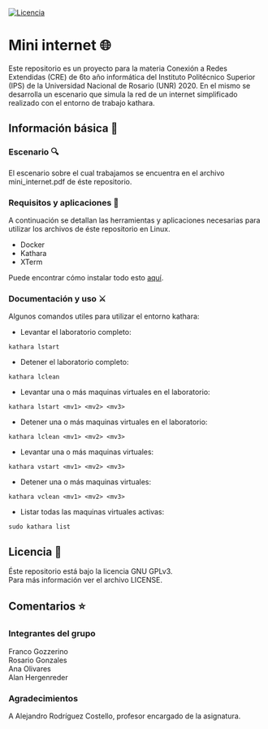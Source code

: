 [![Licencia](https://img.shields.io/github/license/FranGozze/TrabajoRedes20-5?color=green)](https://github.com/FranGozze/TrabajoRedes20-5/blob/master/LICENSE)

# Mini internet :globe_with_meridians:
Este repositorio es un proyecto para la materia Conexión a Redes Extendidas (CRE) de 6to año informática del Instituto Politécnico Superior (IPS) de la Universidad Nacional de Rosario (UNR) 2020.
En el mismo se desarrolla un escenario que simula la red de un internet simplificado realizado con el entorno de trabajo kathara.

## Información básica :book:

### Escenario :mag:
El escenario sobre el cual trabajamos se encuentra en el archivo mini_internet.pdf de éste repositorio.<br>

### Requisitos y aplicaciones :floppy_disk:
A continuación se detallan las herramientas y aplicaciones necesarias para utilizar los archivos de éste repositorio en Linux.<br>
* Docker
* Kathara
* XTerm

Puede encontrar cómo instalar todo esto <a href="https://github.com/KatharaFramework/Kathara/wiki/Linux" target="_blank">aquí</a>.

### Documentación y uso :crossed_swords:
Algunos comandos utiles para utilizar el entorno kathara:<br>
* Levantar el laboratorio completo:
<pre><code>kathara lstart</pre></code>
* Detener el laboratorio completo:
<pre><code>kathara lclean</pre></code>
* Levantar una o más maquinas virtuales en el laboratorio:
<pre><code>kathara lstart &ltmv1&gt &ltmv2&gt &ltmv3&gt </pre></code>
* Detener una o más maquinas virtuales en el laboratorio:
<pre><code>kathara lclean &ltmv1&gt &ltmv2&gt &ltmv3&gt </pre></code>
* Levantar una o más maquinas virtuales:
<pre><code>kathara vstart &ltmv1&gt &ltmv2&gt &ltmv3&gt </pre></code>
* Detener una o más maquinas virtuales:
<pre><code>kathara vclean &ltmv1&gt &ltmv2&gt &ltmv3&gt </pre></code>
* Listar todas las maquinas virtuales activas:
<pre><code>sudo kathara list</pre></code>

## Licencia :scroll:
Éste repositorio está bajo la licencia GNU GPLv3.<br>
Para más información ver el archivo LICENSE.

## Comentarios :star:

### Integrantes del grupo
Franco Gozzerino<br>
Rosario Gonzales<br>
Ana Olivares<br>
Alan Hergenreder<br>

### Agradecimientos
A Alejandro Rodríguez Costello, profesor encargado de la asignatura.
